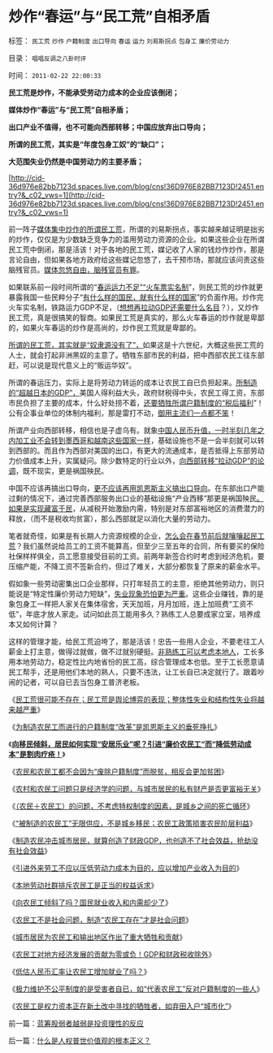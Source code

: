 # 炒作“春运”与“民工荒”自相矛盾

标签： `民工荒` `炒作` `户籍制度` `出口导向` `春运` `运力` `刘易斯拐点` `包身工` `廉价劳动力` 

目录： `唱唱反调之八卦时评`

时间： `2011-02-22 22:00:33`

**民工荒是炒作，不能承受劳动力成本的企业应该倒闭；**

**媒体炒作“春运”与“民工荒”自相矛盾；**

**出口产业不值得，也不可能向西部转移；中国应放弃出口导向；**

**所谓的民工荒，其实是“年度包身工奴”的“缺口”；**

**大范围失业仍然是中国劳动力的主要矛盾；**



[http://cid-36d976e82bb7123d.spaces.live.com/blog/cns!36D976E82BB7123D!2451.entry?&_c02_vws=1](http://cid-36d976e82bb7123d.spaces.live.com/blog/cns!36D976E82BB7123D!2451.entry?&_c02_vws=1)

前一阵子[媒体集中炒作的所谓民工荒](../../../2011/2/17/民工荒可能是炒作出来的.md)，所谓的刘易斯拐点，事实越来越证明是拙劣的炒作，仅仅是为少数缺乏竞争力的滥用劳动力资源的企业。如果这些企业在所谓民工荒中倒闭，那是活该！对于各地的民工荒，媒记收了人家的钱炒作炒作，那是言论自由，但如果各地方政府给这些媒记忽悠了，去干预市场，那就应该问责这些脑残官员。[媒体忽悠自由，脑残官员有罪](http://blog.sina.com.cn/s/blog_5563a64d01017e19.html)。

如果联系前一段时间所谓的“[春运运力不足”“火车票实名制](../../../2010/2/9/春运涨价，实名制和打黑.md)”，则民工荒的炒作就更暴露我国一些民粹分子“[有什么样的国民，就有什么样的国家](../../../2011/2/20/求同存异所求仅是利益观点的相同.md)”的负面作用。炒作完火车实名制，铁路运力GDP不足，（[想想再拉动GDP还需要什么名目](../../../2009/9/20/谢国忠等城镇化拉动GDP论可能灾难性结果.md)？），又炒作民工荒，真是很搞笑的智商。如果民工荒是真实的，那么火车春运的炒作就是卑鄙的，如果火车春运的炒作是高尚的，炒作民工荒就是卑鄙的。

[所谓的民工荒，其实就是“奴隶源没有了”，](../../../2008/7/25/请不要把奴隶岗位当成就业.md)如果这是十六世纪，大概这些民工荒的人士，就会打起非洲黑奴的主意了。牺牲东部市民的利益，把中西部农民工往东部赶，可以说是现代意义上的“贩运华奴”。

所谓的春运压力，实际上是将劳动力转运的成本让农民工自已负担起来。[所制造的“超越日本的GDP”，](../../../2007/8/30/中国股市市值超GDP,超日本可能是自欺欺人.md)美国人得利益大头，政府财税得中头，农民工得工资，东部市民负担了主要的成本，什么好处捞不着，[还要牺牲所谓户籍制度的“税后福利](../../../2010/3/5/“反户籍制度”的根源就是小农意识.md)”！公有企事业单位的体制内福利，那是雷打不动，[御用主流们一点都不笨](../../../2009/6/5/社科院的户籍制度改革只不过是“均贫富”的倒退.md)！

所谓产业向西部转移，相信也是子虚乌有。就象[中国人民币升值，一时半刻几年之内加工业不会转到墨西哥和越南这些国家一样](../../../2011/1/17/广场协议德国马克和日元的冰火两重天.md)，基础设施也不是一会半刻就可以转到西部的。而且作为西部对美国的出口，有更大的流通成本，是否抵得上东部劳动力价值成本上升，实属疑问。除少数特定的行业以外，[向西部转移“拉动GDP”的论调](../../../2010/8/18/肥猪GDP终于超过日本了.md)，既不现实，更是祸国殃民。

中国不应该再搞出口导向，[更不应该再用凯恩斯主义搞出口导向](../../../2010/3/26/计划经济阶段“泡沫牛市”将依旧.md)。在东部出口产能过剩的情况下，通过完善西部服务出口业的基础设施“产业西移”那更是祸国殃民[。如果是实现藏富于民](../../../2010/12/22/私有制有无比的优越性;人与人的差异推动社会前进；.md)，从减税开始激励内需，特别是对东部富裕地区的消费潜力的释放，（而不是税收均贫富），那么西部就足以消化大量的劳动力。

笔者就奇怪，如果是有长期人力资源规模的企业，[怎么会在春节前后就嚷嚷起民工荒](http://hi.baidu.com/darthchn/blog/item/03720a1a84aa15148718bf0f.html)？我们虽然说给员工的工资不能算高，但至少三至五年的合同，所有要买的保险社保样样俱全，员工愿意接受目前的工资。前两年新签合约时考虑到经济危机，要压缩产能，不降工资不签新合约，但过了难关，大部分都恢复了原来的薪金水平。

假如象一些劳动密集出口企业那样，只打年轻员工的主意，拒绝其他劳动力，则只能说是“特定性廉价劳动力短缺”，[失业现象恐怕更为严重](../../../2011/1/29/社会主义的失业危机.md)。这些企业赚钱，靠的是象包身工一样把人家关在集体宿舍，天天加班，月月加班，连上加班费“工资不低”，年底才放人家走。试问如此员工能用多久？熟练工人总要成家立室，培养成本又如何计算？

这样的管理才能，给民工荒迫垮了，那是活该！忠告一些用人企业，不要老往工人薪金上打主意，做得过就做，做不过就别硬挺。[非熟练工可以考虑本地人](../../../2009/10/19/廉价劳动力岗位的本地供应有社会保障的性质.md)，工长多用本地劳动力，稳定性比内地省份的民工高，综合管理成本也低。至于工长愿意请民工帮手，还是用他们本地的熟人，只要不违法，让工长自已决定就行了。跟着吵闹的记者，可以自已去当包身工普济老板。

《[民工荒很可能不存在；民工荒是舆论博弈的表现；整体性失业和结构性失业将越来越严重](../../../2011/2/17/民工荒可能是炒作出来的.md)》

《[为制造农民工而进行的户籍制度“改革”是凯恩斯主义的垂死挣扎](../../../2011/1/25/改革可以渐进，但不应南辕北辙.md)》

《[**向移民倾斜，居民如何实现“安居乐业”呢？引进“廉价农民工“而“降低劳动成本”是割肉疗疮！**](../../../2010/3/6/向移民倾斜，居民如何实现“安居乐业”呢.md)》

《[农民和农民工都不会因为“废除户籍制度”而脱贫，相反会更加贫困](../../../2010/3/5/“反户籍制度”的根源就是小农意识.md)》

《[农村和农民工问题只是经济学的问题，与城市居民的私有财产是否更富裕无关](../../../2010/2/21/农村问题只能是经济学的问题.md)》

《[（农民＋农民工）的问题，不考虑特权制度的因素，是城乡之间的死亡循环](../../../2009/10/23/跳出城乡死亡循环的代价和对价.md)》

《[“被制造的农民工”无限供应，不是城乡移民；农民工政策损害农民阶层利益](../../../2009/10/20/被制造的农民工不是移民.md)》

《[制造农民冲击城市居民，就算创造了财政GDP，也创造不了社会效益，抢劫没有社会效益](../../../2009/10/19/为什么抢劫不能创造社会效益.md)》

《[引进外来劳工不应以压低劳动力成本为目的，应以增加产业收入为目的](http://hi.baidu.com/darthchn/blog/item/03720a1a84aa15148718bf0f.html)》

《[本地劳动社群排斥农民工是正当的权益诉求](../../../2009/10/18/本地劳动社群排斥农民工是正当的权益诉求.md)》

《[向农民工倾斜了吗？国民就业收入和内需却少了](../../../2009/10/16/向农民工倾斜了吗？国民就业收入和内需却少了.md)》

《[农民工不是社会问题，制造“农民工存在”才是社会问题](../../../2009/10/15/制造“农民工存在”才是社会问题.md)》

《[城市居民为农民工和输出地区作出了重大牺牲和贡献](../../../2009/10/15/城市居民为农民工和输出地区作出了重大牺牲和贡献.md)》

《[农民工对地方经济发展的贡献为零或负！GDP和财政税收除外](../../../2009/9/19/农民工对地方经济发展的贡献为零！GDP除外.md)》

《[低估人民币汇率让农民工增加就业了吗？](../../../2009/5/4/低估人民币汇率让农民工增加就业了吗？.md)》

《[极力维护不公平制度的是受害者自已，如“代表农民工”反对户籍制度的一些人](../../../2008/10/16/极力维护不公平制度的是受害者自已.md)》

《[农民工是权力资本正在新土改中寻找的牺牲者，如弃田入户“城市化”](../../../2008/10/15/权力资本正在新土改中寻找牺牲者？.md)》



前一篇：[蓝筹股弱者越弱是投资理性的反应](../../../2011/2/22/蓝筹股弱者越弱是投资理性的反应.md)

后一篇：[什么是人权普世价值观的根本正义？](../../../2011/2/22/什么是人权普世价值观的根本正义？.md)